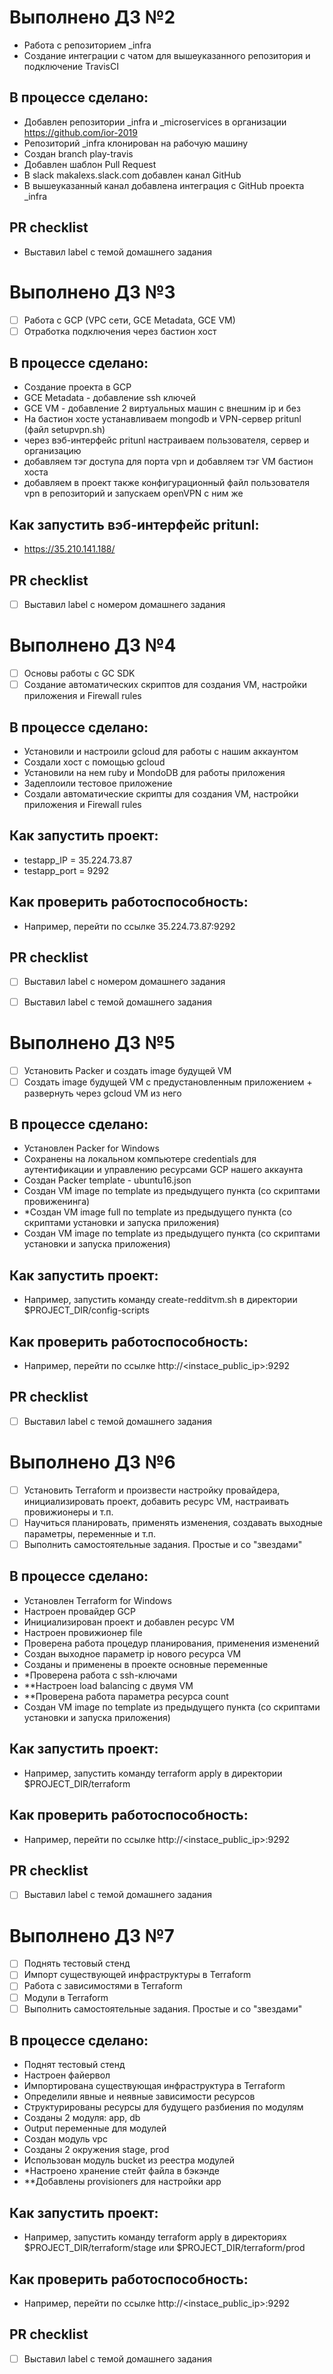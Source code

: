 # Выполнено ДЗ №2
 - Работа с репозиторием _infra
 - Создание интеграции с чатом для вышеуказанного репозитория и подключение TravisCI

## В процессе сделано:
 - Добавлен репозитории _infra и _microservices в организации https://github.com/ior-2019
 - Репозиторий _infra клонирован на рабочую машину
 - Создан branch play-travis
 - Добавлен шаблон Pull Request
 - В slack makalexs.slack.com добавлен канал GitHub
 - В вышеуказанный канал добавлена интеграция с GitHub проекта _infra

## PR checklist
 - Выставил label с темой домашнего задания
 
 
# Выполнено ДЗ №3
 - [ ] Работа с GCP (VPC сети, GCE Metadata, GCE VM)
 - [ ] Отработка подключения через бастион хост

## В процессе сделано:
 - Создание проекта в GCP
 - GCE Metadata - добавление ssh ключей
 - GCE VM - добавление 2 виртуальных машин с внешним ip и без
 - На бастион хосте устанавливаем mongodb и VPN-cервер pritunl (файл setupvpn.sh)
 - через вэб-интерфейс pritunl настраиваем пользователя, сервер и организацию
 - добавляем тэг доступа для порта vpn и добавляем тэг VM бастион хоста
- добавляем в проект также конфигурационный файл пользователя vpn в репозиторий и запускаем openVPN с ним же

## Как запустить вэб-интерфейс pritunl:
 - https://35.210.141.188/

## PR checklist
 - [ ] Выставил label с номером домашнего задания


# Выполнено ДЗ №4
 - [ ] Основы работы с GC SDK
 - [ ] Создание автоматических скриптов для создания VM, настройки приложения и Firewall rules

## В процессе сделано:
 - Установили и настроили gcloud для работы с нашим аккаунтом
 - Создали хост с помощью gcloud
 - Установили на нем ruby и MondoDB для работы приложения
 - Задеплоили тестовое приложение
 - Создали автоматические скрипты для создания VM, настройки приложения и Firewall rules

## Как запустить проект:
 - testapp_IP = 35.224.73.87
 - testapp_port = 9292

## Как проверить работоспособность:
 - Например, перейти по ссылке 35.224.73.87:9292

## PR checklist
 - [ ] Выставил label с номером домашнего задания
 - [ ] Выставил label с темой домашнего задания


# Выполнено ДЗ №5

 - [ ] Установить Packer и создать image будущей VM
 - [ ] Создать image будущей VM с предустановленным приложением + развернуть через gcloud VM из него

## В процессе сделано:
 - Установлен Packer for Windows
 - Сохранены на локальном компьютере credentials для аутентификации и управлению
ресурсами GCP нашего аккаунта
 - Создан Packer template - ubuntu16.json
 - Создан VM image по template из предыдущего пункта (со скриптами провиженинга)
 - *Создан VM image full  по template из предыдущего пункта (со скриптами установки и запуска приложения)
 - Создан VM image по template из предыдущего пункта (со скриптами установки и запуска приложения)

## Как запустить проект:
 - Например, запустить команду create-redditvm.sh в директории $PROJECT_DIR/config-scripts

## Как проверить работоспособность:
 - Например, перейти по ссылке http://<instace_public_ip>:9292

## PR checklist
 - [ ] Выставил label с темой домашнего задания


# Выполнено ДЗ №6

 - [ ] Установить Terraform и произвести настройку провайдера, инициализировать проект, добавить ресурс VM, настраивать провижионеры и т.п.
 - [ ] Научиться планировать, применять изменения, создавать выходные параметры, переменные и т.п.
 - [ ] Выполнить самостоятельные задания. Простые и со "звездами"

## В процессе сделано:
 - Установлен Terraform for Windows
 - Настроен провайдер GCP
 - Инициализирован проект и добавлен ресурс VM
 - Настроен провижионер file
 - Проверена работа процедур планирования, применения изменений
 - Создан выходное параметр ip нового ресурса VM
 - Созданы и применены в проекте основные переменные
 - *Проверена работа с ssh-ключами
 - **Настроен load balancing с двумя VM
 - **Проверена работа параметра ресурса count
 - Создан VM image по template из предыдущего пункта (со скриптами установки и запуска приложения)

## Как запустить проект:
 - Например, запустить команду terraform apply в директории $PROJECT_DIR/terraform

## Как проверить работоспособность:
 - Например, перейти по ссылке http://<instace_public_ip>:9292

## PR checklist
 - [ ] Выставил label с темой домашнего задания


# Выполнено ДЗ №7

 - [ ] Поднять тестовый стенд
 - [ ] Импорт существующей инфраструктуры в Terraform
 - [ ] Работа с зависимостями в Terraform
 - [ ] Модули в Terraform
 - [ ] Выполнить самостоятельные задания. Простые и со "звездами"

## В процессе сделано:
 - Поднят тестовый стенд
 - Настроен файервол
 - Импортирована существующая инфраструктура в Terraform
 - Определили явные и неявные зависимости ресурсов
 - Структурированы ресурсы для будущего разбиения по модулям
 - Созданы 2 модуля: app, db
 - Output переменные для модулей
 - Создан модуль vpc
 - Созданы 2 окружения stage, prod
 - Использован модуль bucket из реестра модулей
 - *Настроено хранение стейт файла в бэкэнде
 - **Добавлены provisioners для настройки app

## Как запустить проект:
 - Например, запустить команду terraform apply в директориях $PROJECT_DIR/terraform/stage или $PROJECT_DIR/terraform/prod

## Как проверить работоспособность:
 - Например, перейти по ссылке http://<instace_public_ip>:9292

## PR checklist
 - [ ] Выставил label с темой домашнего задания